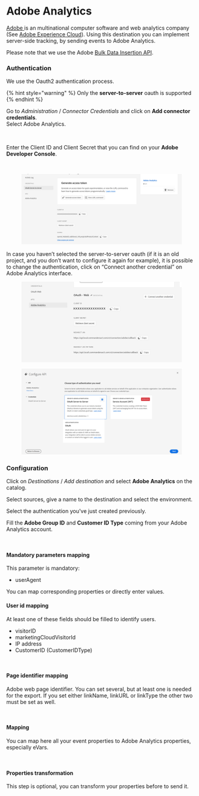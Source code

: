 # Adobe Analytics

[Adobe ](https://www.adobe.com/)is an multinational computer software and web analytics company (See [Adobe Experience Cloud](https://business.adobe.com/)). Using this destination you can implement server-side tracking, by sending events to Adobe Analytics.

Please note that we use the Adobe [Bulk Data Insertion API](https://developer.adobe.com/analytics-apis/docs/2.0/guides/endpoints/bulk-data-insertion/).

### Authentication

We use the Oauth2 authentication process.

{% hint style="warning" %}
Only the **server-to-server** oauth is supported
{% endhint %}

Go to _Administration_ / _Connector Credentials_ and click on **Add connector credentials**. \
Select Adobe Analytics.

<figure><img src="../../../../.gitbook/assets/Capture d’écran 2022-12-13 à 11.26.33.png" alt=""><figcaption></figcaption></figure>

Enter the Client ID and Client Secret that you can find on your **Adobe Developer Console**.

<figure><img src="../../../../.gitbook/assets/Capture d’écran 2022-12-13 à 11.26.55.png" alt="" width="375"><figcaption></figcaption></figure>

<figure><img src="../../../../.gitbook/assets/image (3) (1) (1) (1) (1) (1) (1) (1) (1) (1).png" alt=""><figcaption></figcaption></figure>

In case you haven’t selected the server-to-server oauth (if it is an old project, and you don’t want to configure it again for example), it is possible to change the authentication, click on “Connect another credential” on Adobe Analytics interface.

<figure><img src="../../../../.gitbook/assets/Doc Adobe anonyme.png" alt=""><figcaption></figcaption></figure>

<figure><img src="../../../../.gitbook/assets/image (2) (1) (1) (1) (1) (1) (1) (1) (1) (1) (1) (1).png" alt=""><figcaption></figcaption></figure>

### Configuration

Click on _Destinations_ / _Add destination_ and select **Adobe Analytics** on the catalog.

Select sources, give a name to the destination and select the environment.

Select the authentication you've just created previously.

Fill the **Adobe Group ID** and **Customer ID Type** coming from your Adobe Analytics account.

<figure><img src="../../../../.gitbook/assets/Capture d’écran 2022-12-13 à 14.44.51.png" alt=""><figcaption></figcaption></figure>

#### **Mandatory parameters mapping**

This parameter is mandatory:

* userAgent

You can map corresponding properties or directly enter values.

#### **User id mapping**

At least one of these fields should be filled to identify users.

* visitorID
* marketingCloudVisitorId
* IP address
* CustomerID (CustomerIDType)

<figure><img src="../../../../.gitbook/assets/Capture d’écran 2022-12-13 à 14.45.42.png" alt=""><figcaption></figcaption></figure>

#### Page identifier mapping

Adobe web page identifier. You can set several, but at least one is needed for the export. If you set either linkName, linkURL or linkType the other two must be set as well.

<figure><img src="../../../../.gitbook/assets/Capture d’écran 2022-12-13 à 14.46.02.png" alt=""><figcaption></figcaption></figure>

#### Mapping

You can map here all your event properties to Adobe Analytics properties, especially eVars.

<figure><img src="../../../../.gitbook/assets/Capture d’écran 2022-12-13 à 14.46.32.png" alt=""><figcaption></figcaption></figure>

#### Properties transformation

This step is optional, you can transform your properties before to send it.
